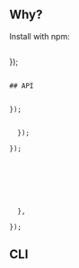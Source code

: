 



## Why?












Install with npm:

```sh
```



});
```

## API


});


  });

});







  },

});

```














## CLI










